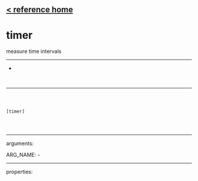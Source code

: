 [< reference home](index.html)
---

# timer


measure time intervals

---

-
<br>


---


```



[timer]


            
```

---
arguments:

ARG_NAME: -<br>

---
properties:


